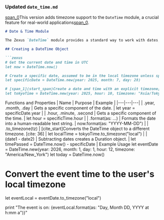 ### Updated `date_time.md`

[span_0](start_span)This version adds timezone support to the `DateTime` module, a crucial feature for real-world applications[span_0](end_span).

```markdown
# Date & Time Module

The Zexus `DateTime` module provides a standard way to work with dates, times, and durations.

## Creating a DateTime Object

```zexus
# Get the current date and time in UTC
let now = DateTime.now()

# Create a specific date, assumed to be in the local timezone unless specified
let specificDate = DateTime.new(year: 2025, month: 7, day: 28)

# [span_1](start_span)Create a date and time with an explicit timezone[span_1](end_span)
let tokyoTime = DateTime.new(year: 2025, hour: 10, timezone: "Asia/Tokyo")
```

Functions and Properties
| Name | Purpose | Example |
|---|---|---|
| .year, .month, .day | Gets a specific component of the date. | let year = specificDate.year |
| .hour, .minute, .second | Gets a specific component of the time. | let hour = specificTime.hour |
| .format(as: ...) | Formats the date into a human-readable text string. | now.format(as: "YYYY-MM-DD") |
| .to_timezone(tz) | [cite_start]Converts the DateTime object to a different timezone. [cite: 36] | let localTime = tokyoTime.to_timezone("local") |
| (date1 - date2) | Subtracting dates creates a Duration object. | let timePassed = DateTime.now() - specificDate |
Example Usage
let eventDate = DateTime.new(year: 2026, month: 1, day: 1, hour: 12, timezone: "America/New_York")
let today = DateTime.now()

# Convert the event time to the user's local timezone
let eventLocal = eventDate.to_timezone("local")

print "The event is on: {eventLocal.format(as: "Day, Month DD, YYYY at h:mm a")}"